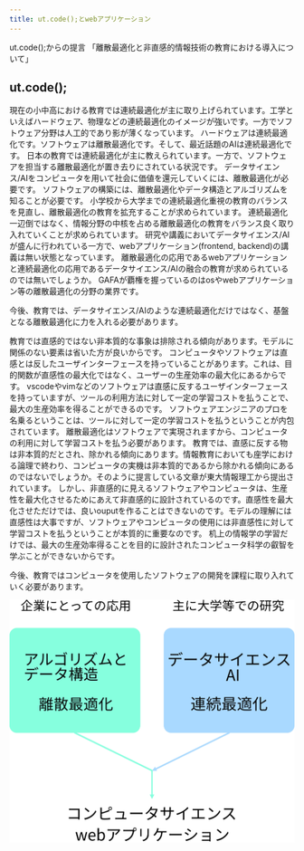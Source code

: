 ```yaml
---
title: ut.code();とwebアプリケーション
---
```


ut.code();からの提言  「離散最適化と非直感的情報技術の教育における導入について」

## ut.code();


現在の小中高における教育では連続最適化が主に取り上げられています。工学といえばハードウェア、物理などの連続最適化のイメージが強いです。一方でソフトウェア分野は人工的であり影が薄くなっています。
ハードウェアは連続最適化です。ソフトウェアは離散最適化です。そして、最近話題のAIは連続最適化です。
日本の教育では連続最適化が主に教えられています。一方で、ソフトウェアを担当する離散最適化が置き去りにされている状況です。
データサイエンス/AIをコンピュータを用いて社会に価値を還元していくには、離散最適化が必要です。
ソフトウェアの構築には、離散最適化やデータ構造とアルゴリズムを知ることが必要です。
小学校から大学までの連続最適化重視の教育のバランスを見直し、離散最適化の教育を拡充することが求められています。
連続最適化一辺倒ではなく、情報分野の中核を占める離散最適化の教育をバランス良く取り入れていくことが求められています。
研究や講義においてデータサイエンス/AIが盛んに行われている一方で、webアプリケーション(frontend, backend)の講義は無い状態となっています。
離散最適化の応用であるwebアプリケーションと連続最適化の応用であるデータサイエンス/AIの融合の教育が求められているのでは無いでしょうか。
GAFAが覇権を握っているのはosやwebアプリケーション等の離散最適化の分野の業界です。

今後、教育では、データサイエンス/AIのような連続最適化だけではなく、基盤となる離散最適化に力を入れる必要があります。


教育では直感的ではない非本質的な事象は排除される傾向があります。モデルに関係のない要素は省いた方が良いからです。
コンピュータやソフトウェアは直感とは反したユーザインターフェースを持っていることがあります。これは、目的関数が直感性の最大化ではなく、ユーザーの生産効率の最大化にあるからです。
vscodeやvimなどのソフトウェアは直感に反するユーザインターフェースを持っていますが、ツールの利用方法に対して一定の学習コストを払うことで、最大の生産効率を得ることができるのです。
ソフトウェアエンジニアのプロを名乗るということは、ツールに対して一定の学習コストを払うということが内包されています。
離散最適化はソフトウェアで実現されますから、コンピュータの利用に対して学習コストを払う必要があります。
教育では、直感に反する物は非本質的だとされ、除かれる傾向にあります。情報教育においても座学における論理で終わり、コンピュータの実機は非本質的であるから除かれる傾向にあるのではないでしょうか。そのように提言している文章が東大情報理工から提出されています。
しかし、非直感的に見えるソフトウェアやコンピュータは、生産性を最大化させるためにあえて非直感的に設計されているのです。直感性を最大化させただけでは、良いouputを作ることはできないのです。モデルの理解には直感性は大事ですが、ソフトウェアやコンピュータの使用には非直感性に対して学習コストを払うということが本質的に重要なのです。
机上の情報学の学習だけでは、最大の生産効率得ることを目的に設計されたコンピュータ科学の叡智を学ぶことができないからです。

今後、教育ではコンピュータを使用したソフトウェアの開発を課程に取り入れていく必要があります。



![discrete-continuous](./computer-science-discrete-continuous.JPG)
